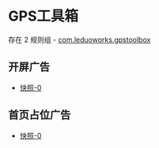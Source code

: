 # GPS工具箱

存在 2 规则组 - [com.leduoworks.gpstoolbox](/src/apps/com.leduoworks.gpstoolbox.ts)

## 开屏广告

- [快照-0](https://i.gkd.li/import/13062600)

## 首页占位广告

- [快照-0](https://i.gkd.li/import/13062612)
